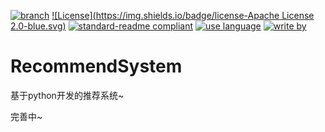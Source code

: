 [![branch](https://img.shields.io/badge/branch-dev-brightgreen.svg)](https://github.com/xiaodongxiexie/RecommendSystem)
[![License](https://img.shields.io/badge/license-Apache License 2.0-blue.svg)](https://github.com/xiaodongxiexie/RecommendSystem)
[![standard-readme compliant](https://img.shields.io/badge/readme%20style-standard-brightgreen.svg?style=flat-square)](https://github.com/xiaodongxiexie/RecommendSystem)
[![use language](https://img.shields.io/badge/language-python3-orange.svg)](https://github.com/xiaodongxiexie/RecommendSystem)
[![write by](https://jaywcjlove.github.io/sb/lang/chinese.svg)](https://github.com/xiaodongxiexie/RecommendSystem)

# RecommendSystem
基于python开发的推荐系统~

完善中~

